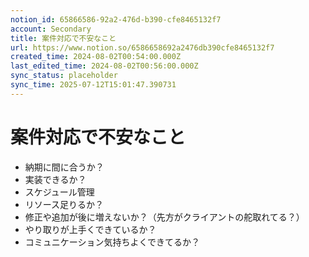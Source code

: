 ```yaml
---
notion_id: 65866586-92a2-476d-b390-cfe8465132f7
account: Secondary
title: 案件対応で不安なこと
url: https://www.notion.so/6586658692a2476db390cfe8465132f7
created_time: 2024-08-02T00:54:00.000Z
last_edited_time: 2024-08-02T00:56:00.000Z
sync_status: placeholder
sync_time: 2025-07-12T15:01:47.390731
---
```

# 案件対応で不安なこと

- 納期に間に合うか？
- 実装できるか？
- スケジュール管理
- リソース足りるか？
- 修正や追加が後に増えないか？（先方がクライアントの舵取れてる？）
- やり取りが上手くできているか？
- コミュニケーション気持ちよくできてるか？